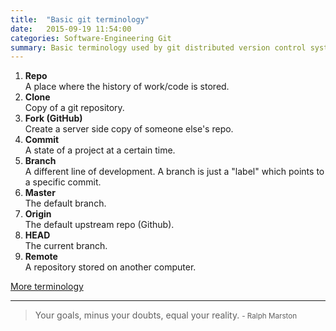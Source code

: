 ```yaml
---
title:  "Basic git terminology"
date:   2015-09-19 11:54:00
categories: Software-Engineering Git
summary: Basic terminology used by git distributed version control system (VCS).
---
```


1. __Repo__	  
A place where the history of work/code is stored.
2. __Clone__  
Copy of a git repository.
3. __Fork (GitHub)__  
Create a server side copy of someone else's repo.
4. __Commit__  
A state of a project at a certain time.
5. __Branch__  
A different line of development. A branch is just a "label" which points to a specific commit.
6. __Master__  
The default branch.
7. __Origin__  
The default upstream repo (Github).
8. __HEAD__  
The current branch.
9. __Remote__  
A repository stored on another computer.

[More terminology](http://stackoverflow.com/questions/7076164/terminology-used-by-git)


---
> Your goals, minus your doubts, equal your reality. 
> <small>- Ralph Marston</small>
